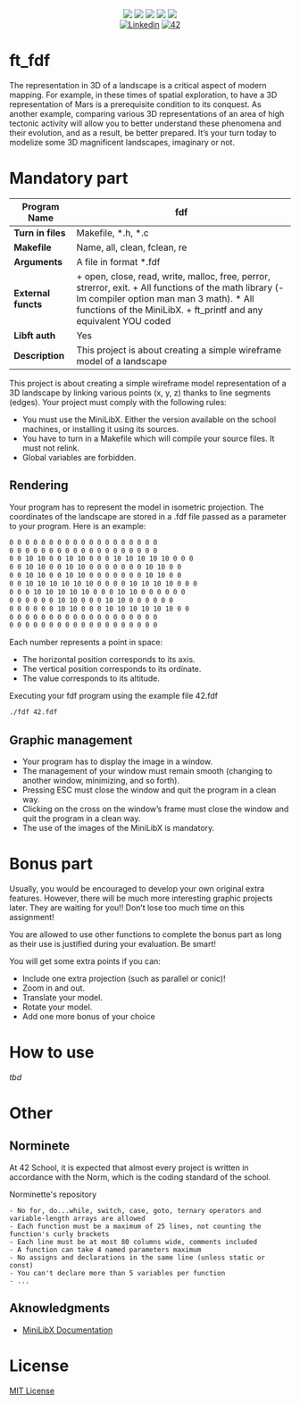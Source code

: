 <div align="center">
    <img src="https://img.shields.io/badge/status-wip-success?color=00ABAD&style=flat-square" />
    <img src="https://img.shields.io/badge/started-23%20%2F%2012%20%2F%202023-success?color=00ABAD&style=flat-square" />
    <img src="https://img.shields.io/badge/score-1--%20%2F%20100-success?color=00ABAD&style=flat-square" />
    <img src="https://img.shields.io/github/languages/top/mxvements/ft_fdf?color=00ABAD&style=flat-square" />
    <img src="https://img.shields.io/github/last-commit/mxvements/ft_fdf?color=00ABAD&style=flat-square" />
    <br>
    <a href='https://www.linkedin.com/in/luciami' target="_blank"><img alt='Linkedin' src='https://img.shields.io/badge/LinkedIn-100000?style=flat-square&logo=Linkedin&logoColor=white&labelColor=1323233&color=323233'/></a>
    <a href='https://profile.intra.42.fr/users/luciama2' target="_blank"><img alt='42' src='https://img.shields.io/badge/Madrid-100000?style=flat-square&logo=42&logoColor=white&labelColor=323233&color=323233'/></a>
    <br>
</div>

# ft_fdf

The representation in 3D of a landscape is a critical aspect of modern mapping. For example, in these times of spatial exploration, to have a 3D representation of Mars is a prerequisite condition to its conquest. As another example, comparing various 3D representations of an area of high tectonic activity will allow you to better understand these phenomena and their evolution, and as a result, be better prepared. It’s your turn today to modelize some 3D magnificent landscapes, imaginary or not.

# Mandatory part

| **Program Name** | fdf |
| ---------------- | --- |
| **Turn in files** | Makefile, *.h, *.c |
| **Makefile** | Name, all, clean, fclean, re |
| **Arguments** | A file in format *.fdf |
| **External functs** | + open, close, read, write, malloc, free, perror, strerror, exit. + All functions of the math library (-lm compiler option man man 3 math). * All functions of the MiniLibX. + ft_printf and any equivalent YOU coded |
| **Libft auth** | Yes |
| **Description** | This project is about creating a simple wireframe model of a landscape |

This project is about creating a simple wireframe model representation of a 3D landscape by linking various points (x, y, z) thanks to line segments (edges). Your project must comply with the following rules:

+ You must use the MiniLibX. Either the version available on the school machines, or installing it using its sources.
+ You have to turn in a Makefile which will compile your source files. It must not relink.
+ Global variables are forbidden.

## Rendering

Your program has to represent the model in isometric projection. The coordinates of the landscape are stored in a .fdf file passed as a parameter to
your program. Here is an example:

```txt
0 0 0 0 0 0 0 0 0 0 0 0 0 0 0 0 0 0 0
0 0 0 0 0 0 0 0 0 0 0 0 0 0 0 0 0 0 0
0 0 10 10 0 0 10 10 0 0 0 10 10 10 10 10 0 0 0
0 0 10 10 0 0 10 10 0 0 0 0 0 0 0 10 10 0 0
0 0 10 10 0 0 10 10 0 0 0 0 0 0 0 10 10 0 0
0 0 10 10 10 10 10 10 0 0 0 0 10 10 10 10 0 0 0
0 0 0 10 10 10 10 10 0 0 0 10 10 0 0 0 0 0 0
0 0 0 0 0 0 10 10 0 0 0 10 10 0 0 0 0 0 0
0 0 0 0 0 0 10 10 0 0 0 10 10 10 10 10 10 0 0
0 0 0 0 0 0 0 0 0 0 0 0 0 0 0 0 0 0 0
0 0 0 0 0 0 0 0 0 0 0 0 0 0 0 0 0 0 0
```

Each number represents a point in space:

+ The horizontal position corresponds to its axis.
+ The vertical position corresponds to its ordinate.
+ The value corresponds to its altitude.

Executing your fdf program using the example file 42.fdf

```sh
./fdf 42.fdf
```

## Graphic management

+ Your program has to display the image in a window.
+ The management of your window must remain smooth (changing to another window, minimizing, and so forth).
+ Pressing ESC must close the window and quit the program in a clean way.
+ Clicking on the cross on the window’s frame must close the window and quit the program in a clean way.
+ The use of the images of the MiniLibX is mandatory.

# Bonus part

Usually, you would be encouraged to develop your own original extra features. However, there will be much more interesting graphic projects later. They are waiting for you!! Don’t lose too much time on this assignment!

You are allowed to use other functions to complete the bonus part as long as their use is justified during your evaluation. Be smart!

You will get some extra points if you can:

+ Include one extra projection (such as parallel or conic)!
+ Zoom in and out.
+ Translate your model.
+ Rotate your model.
+ Add one more bonus of your choice

# How to use

*tbd*

# Other

## Norminete

At 42 School, it is expected that almost every project is written in accordance with the Norm, which is the coding standard of the school.

<a href="https://github.com/42School/norminette">
<a>Norminette's repository</a>

```
- No for, do...while, switch, case, goto, ternary operators and variable-length arrays are allowed
- Each function must be a maximum of 25 lines, not counting the function's curly brackets
- Each line must be at most 80 columns wide, comments included
- A function can take 4 named parameters maximum
- No assigns and declarations in the same line (unless static or const)
- You can't declare more than 5 variables per function
- ...
```
## Aknowledgments

+ [MiniLibX Documentation](https://harm-smits.github.io/42docs/libs/minilibx/introduction.html)

# License
[MIT License](https://github.com/mxvements/ft_license/blob/main/LICENSE.txt)
